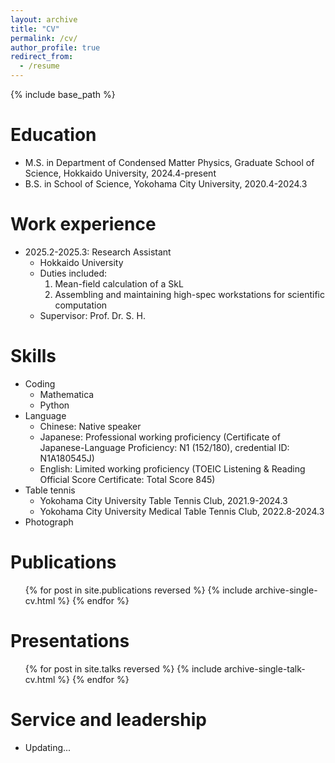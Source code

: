 ```yaml
---
layout: archive
title: "CV"
permalink: /cv/
author_profile: true
redirect_from:
  - /resume
---
```


{% include base_path %}

Education
======
* M.S. in Department of Condensed Matter Physics, Graduate School of Science, Hokkaido University, 2024.4-present
* B.S. in School of Science, Yokohama City University, 2020.4-2024.3

Work experience
======
* 2025.2-2025.3: Research Assistant
  * Hokkaido University
  * Duties included:
    1. Mean-field calculation of a SkL
    2. Assembling and maintaining high-spec workstations for scientific computation
  * Supervisor: Prof. Dr. S. H.
  
Skills
======
* Coding
    * Mathematica
    * Python
* Language 
  * Chinese: Native speaker
  * Japanese:  Professional working proficiency (Certificate of Japanese-Language Proficiency: N1 (152/180), credential ID: N1A180545J)
  * English: Limited working proficiency (TOEIC Listening & Reading Official Score Certificate: Total Score 845)
* Table tennis
  * Yokohama City University Table Tennis Club, 2021.9-2024.3
  * Yokohama City University Medical Table Tennis Club, 2022.8-2024.3
* Photograph
  
Publications
======
  <ul>{% for post in site.publications reversed %}
    {% include archive-single-cv.html %}
  {% endfor %}</ul>
  
Presentations
======
  <ul>{% for post in site.talks reversed %}
    {% include archive-single-talk-cv.html  %}
  {% endfor %}</ul>
  
  
Service and leadership
======
* Updating...
